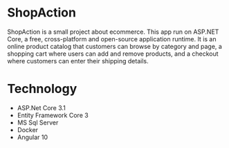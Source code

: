 # ShopAction
ShopAction is a small project about ecommerce. This app run on ASP.NET Core, a free, cross-platform and open-source application runtime. It is an online product catalog that customers can browse by category and page, a shopping cart where users can add and remove products, and a checkout where customers can enter their shipping details.

# Technology
- ASP.Net Core 3.1
- Entity Framework Core 3
- MS Sql Server
- Docker 
- Angular 10
